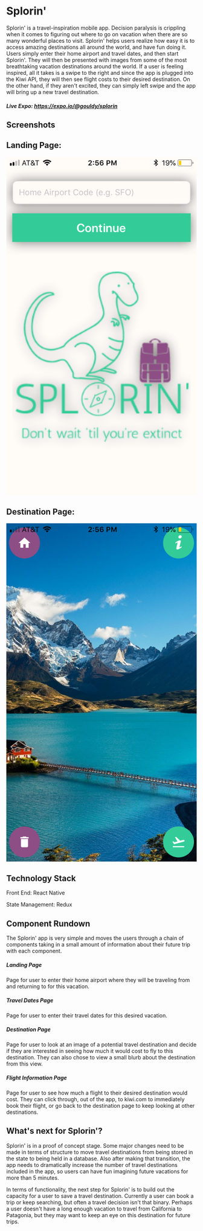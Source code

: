 # Splorin'

Splorin' is a travel-inspiration mobile app. Decision paralysis is crippling when it comes to figuring out where to go on vacation when there are so many wonderful places to visit. Splorin' helps users realize how easy it is to access amazing destinations all around the world, and have fun doing it. Users simply enter their home airport and travel dates, and then start Splorin'. They will then be presented with images from some of the most breathtaking vacation destinations around the world. If a user is feeling inspired, all it takes is a swipe to the right and since the app is plugged into the Kiwi API, they will then see flight costs to their desired destination. On the other hand, if they aren't excited, they can simply left swipe and the app will bring up a new travel destination.

##### Live Expo: https://expo.io/@gouldy/splorin

## Screenshots

Landing Page:
----------------------------------------------------------------------------------------------
![LandingPage](./screenshots/splorin-landing-page.png "LandingPage")

Destination Page:
----------------------------------------------------------------------------------------------
![DestinationPage](./screenshots/splorin-destination-page.png "DestinationPage")

## Technology Stack

Front End: React Native

State Management: Redux

## Component Rundown

The Splorin' app is very simple and moves the users through a chain of components taking in a small amount of information about their future trip with each component.

##### Landing Page
Page for user to enter their home airport where they will be traveling from and returning to for this vacation.

##### Travel Dates Page
Page for user to enter their travel dates for this desired vacation.

##### Destination Page
Page for user to look at an image of a potential travel destination and decide if they are interested in seeing how much it would cost to fly to this destination. They can also chose to view a small blurb about the destination from this view.

##### Flight Information Page
Page for user to see how much a flight to their desired destination would cost. They can click through, out of the app, to kiwi.com to immediately book their flight, or go back to the destination page to keep looking at other destinations.

## What's next for Splorin'?

Splorin' is in a proof of concept stage. Some major changes need to be made in terms of structure to move travel destinations from being stored in the state to being held in a database. Also after making that transition, the app needs to dramatically increase the number of travel destinations included in the app, so users can have fun imagining future vacations for more than 5 minutes.

In terms of functionality, the next step for Splorin' is to build out the capacity for a user to save a travel destination. Currently a user can book a trip or keep searching, but often a travel decision isn't that binary. Perhaps a user doesn't have a long enough vacation to travel from California to Patagonia, but they may want to keep an eye on this destination for future trips.